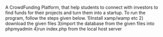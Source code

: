 A CrowdFunding Platform, that help students to connect with investors to find funds for their projects and turn them into a startup.
To run the program, follow the steps given below.
1)Install xamp/wamp etc
2) download the given files
3)import the database from the given files into phpmyadmin
4)run index.php from the local host server
